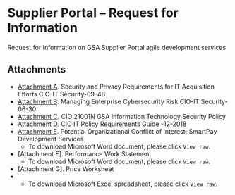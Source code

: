 # Supplier Portal – Request for Information
Request for Information on GSA Supplier Portal agile development services

## Attachments
- [Attachment A](https://github.com/GSA/supplier-portal-rfi/blob/main/Attachment%20A_Security%20and%20Privacy%20Requirements%20for%20IT%20Acquisition%20Efforts%20CIO-IT%20Security-09-48.pdf). Security and Privacy Requirements for IT Acquisition Efforts CIO-IT Security-09-48
- [Attachment B](https://github.com/GSA/supplier-portal-rfi/blob/main/Attachment%20B_Managing%20Enterprise%20Cybersecurity%20Risk%20CIO-IT%20Security-06-30.pdf). Managing Enterprise Cybersecurity Risk CIO-IT Security-06-30
- [Attachment C](https://github.com/GSA/supplier-portal-rfi/blob/main/Attachment%20C_CIO_21001N_GSA_Information_Technology_Security_Policy.pdf). CIO 21001N GSA Information Technology Security Policy
- [Attachment D](https://github.com/GSA/supplier-portal-rfi/blob/main/Attachment%20D%20-%20CIO-12-2018%20Revision%202%20Final_%20IT%20Policy%20Requirements%20Guide.pdf). CIO IT Policy Requirements Guide -12-2018
- [Attachment E](https://github.com/GSA/supplier-portal-rfi/blob/main/Attachment%20E_%20Conflict%20of%20Interest.docx). Potential Organizational Conflict of Interest: SmartPay Development Services
  - To download Microsoft Word document, please click `View raw`. 
- [Attachment F]. Performance Work Statement
  - To download Microsoft Word document, please click `View raw`. 
- [Attachment G]. Price Worksheet
-   - To download Microsoft Excel spreadsheet, please click `View raw`.
